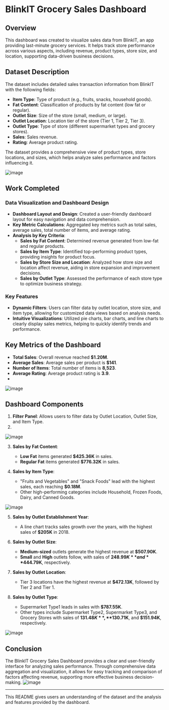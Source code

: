 # BlinkIT Grocery Sales Dashboard

## Overview

This dashboard was created to visualize sales data from BlinkIT, an app providing last-minute grocery services. It helps track store performance across various aspects, including revenue, product types, store size, and location, supporting data-driven business decisions.

## Dataset Description

The dataset includes detailed sales transaction information from BlinkIT with the following fields:
- **Item Type**: Type of product (e.g., fruits, snacks, household goods).
- **Fat Content**: Classification of products by fat content (low fat or regular).
- **Outlet Size**: Size of the store (small, medium, or large).
- **Outlet Location**: Location tier of the store (Tier 1, Tier 2, Tier 3).
- **Outlet Type**: Type of store (different supermarket types and grocery stores).
- **Sales**: Sales revenue.
- **Rating**: Average product rating.

The dataset provides a comprehensive view of product types, store locations, and sizes, which helps analyze sales performance and factors influencing it.

![image](https://github.com/user-attachments/assets/8443e84a-b9c5-45b3-8a5b-ae302e7b92d0)

## Work Completed

### Data Visualization and Dashboard Design
- **Dashboard Layout and Design**: Created a user-friendly dashboard layout for easy navigation and data comprehension.
- **Key Metric Calculations**: Aggregated key metrics such as total sales, average sales, total number of items, and average rating.
- **Analysis by Key Criteria**:
  - **Sales by Fat Content**: Determined revenue generated from low-fat and regular products.
  - **Sales by Item Type**: Identified top-performing product types, providing insights for product focus.
  - **Sales by Store Size and Location**: Analyzed how store size and location affect revenue, aiding in store expansion and improvement decisions.
  - **Sales by Outlet Type**: Assessed the performance of each store type to optimize business strategy.

### Key Features
- **Dynamic Filters**: Users can filter data by outlet location, store size, and item type, allowing for customized data views based on analysis needs.
- **Intuitive Visualizations**: Utilized pie charts, bar charts, and line charts to clearly display sales metrics, helping to quickly identify trends and performance.

## Key Metrics of the Dashboard

- **Total Sales**: Overall revenue reached **$1.20M**.
- **Average Sales**: Average sales per product is **$141**.
- **Number of Items**: Total number of items is **8,523**.
- **Average Rating**: Average product rating is **3.9**.
- 
![image](https://github.com/user-attachments/assets/0ec2763b-7f91-48ae-8381-5bd4d2b8c54b)

## Dashboard Components

1. **Filter Panel**: Allows users to filter data by Outlet Location, Outlet Size, and Item Type.
2. 
![image](https://github.com/user-attachments/assets/8134c411-8f75-45fd-8b1d-e84f08196ab6)

3. **Sales by Fat Content**:
   - **Low Fat** items generated **$425.36K** in sales.
   - **Regular Fat** items generated **$776.32K** in sales.

4. **Sales by Item Type**:
   - "Fruits and Vegetables" and "Snack Foods" lead with the highest sales, each reaching **$0.18M**.
   - Other high-performing categories include Household, Frozen Foods, Dairy, and Canned Goods.
     
![image](https://github.com/user-attachments/assets/f2761f2b-4e44-4eab-9a02-2e827bf66961)

5. **Sales by Outlet Establishment Year**:
   - A line chart tracks sales growth over the years, with the highest sales of **$205K** in 2018.

6. **Sales by Outlet Size**:
   - **Medium-sized** outlets generate the highest revenue at **$507.90K**.
   - **Small** and **High** outlets follow, with sales of **$248.99K** and **$444.79K**, respectively.

7. **Sales by Outlet Location**:
   - Tier 3 locations have the highest revenue at **$472.13K**, followed by Tier 2 and Tier 1.

8. **Sales by Outlet Type**:
   - Supermarket Type1 leads in sales with **$787.55K**.
   - Other types include Supermarket Type2, Supermarket Type3, and Grocery Stores with sales of **$131.48K**, **$130.71K**, and **$151.94K**, respectively.
     
![image](https://github.com/user-attachments/assets/a016d012-6cdf-4cf8-972e-dd8294ec360c)

## Conclusion

The BlinkIT Grocery Sales Dashboard provides a clear and user-friendly interface for analyzing sales performance. Through comprehensive data aggregation and visualization, it allows for easy tracking and comparison of factors affecting revenue, supporting more effective business decision-making.
![image](https://github.com/user-attachments/assets/eb4e1c77-8e6c-4bf6-8b1c-d9f5f3a4abb3)

---

This README gives users an understanding of the dataset and the analysis and features provided by the dashboard.

